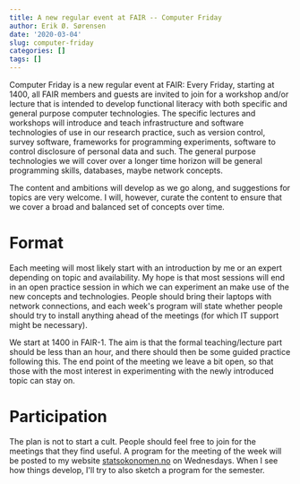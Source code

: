 ```yaml
---
title: A new regular event at FAIR -- Computer Friday
author: Erik Ø. Sørensen
date: '2020-03-04'
slug: computer-friday
categories: []
tags: []
---
```


Computer Friday is a new regular event at FAIR: Every Friday, starting at 1400, 
all FAIR members and guests are invited to join for a workshop and/or lecture
that is intended to develop functional literacy with both specific and general
purpose computer technologies. The specific lectures and workshops will introduce
and teach infrastructure and software technologies of use in our research practice,
such as version control, survey software, frameworks for programming experiments, 
software to control disclosure of personal data and such. 
The general purpose technologies we will cover over a longer time horizon will be 
general programming skills, databases, maybe network concepts. 

The content and ambitions will develop as we go along, and suggestions for topics 
are very welcome. I will, however, curate the content to ensure that we cover a 
broad and balanced set of concepts over time. 

# Format 
Each meeting will most likely start with an introduction by me or an expert depending
on topic and availability. My hope is that most sessions will end in an open 
practice session in which we can experiment an make use of the new concepts and 
technologies. People should bring their laptops with network connections, and each
week's program will state whether people should try to install anything ahead
of the meetings (for which IT support might be necessary).

We start at 1400 in FAIR-1. The aim is that the formal teaching/lecture part should 
be less than an hour, and there should then be some guided practice following this. 
The end point of the meeting we leave a bit open, so that those with
the most interest in experimenting with the newly introduced topic can stay on. 

# Participation
The plan is not to start a cult. People should feel free to join for the meetings
that they find useful. A program for the meeting of the week will be posted to my
website [statsokonomen.no](statsokonomen.no) on Wednesdays. 
When I see how things develop, I'll try to also sketch a program for the semester. 


